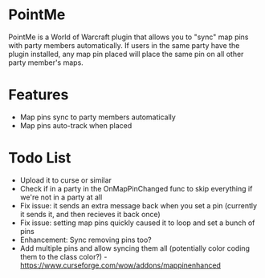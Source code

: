 # PointMe
PointMe is a World of Warcraft plugin that allows you to "sync" map pins with party members automatically. If users in the same party have the plugin installed, any map pin placed will place the same pin on all other party member's maps.

# Features
- Map pins sync to party members automatically
- Map pins auto-track when placed

# Todo List
- Upload it to curse or similar
- Check if in a party in the OnMapPinChanged func to skip everything if we're not in a party at all
- Fix issue: it sends an extra message back when you set a pin (currently it sends it, and then recieves it back once)
- Fix issue: setting map pins quickly caused it to loop and set a bunch of pins 
- Enhancement: Sync removing pins too?
- Add multiple pins and allow syncing them all (potentially color coding them to the class color?) - https://www.curseforge.com/wow/addons/mappinenhanced